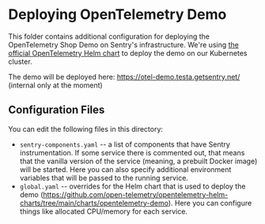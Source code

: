 # Deploying OpenTelemetry Demo

This folder contains additional configuration for deploying the OpenTelemetry Shop Demo on Sentry's infrastructure. We're using [the official OpenTelemetry Helm chart](https://github.com/open-telemetry/opentelemetry-helm-charts/tree/main/charts/opentelemetry-demo) to deploy the demo on our Kubernetes cluster.

The demo will be deployed here: https://otel-demo.testa.getsentry.net/ (internal only at the moment)

## Configuration Files

You can edit the following files in this directory:

* `sentry-components.yaml` -- a list of components that have Sentry instrumentation. If some service there is commented out, that means that the vanilla version of the service (meaning, a prebuilt Docker image) will be started. Here you can also specify additional environment variables that will be passed to the running service.
* `global.yaml` -- overrides for the Helm chart that is used to deploy the demo (https://github.com/open-telemetry/opentelemetry-helm-charts/tree/main/charts/opentelemetry-demo). Here you can configure things like allocated CPU/memory for each service.
